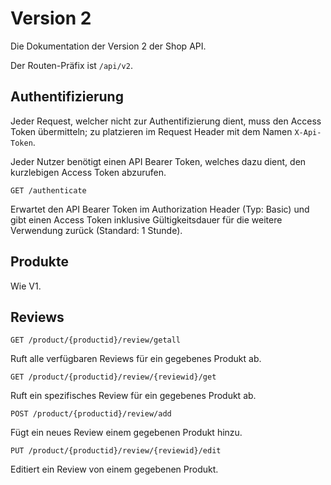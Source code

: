 # Version 2

Die Dokumentation der Version 2 der Shop API.

Der Routen-Präfix ist ``/api/v2``.

## Authentifizierung

Jeder Request, welcher nicht zur Authentifizierung dient, muss den
Access Token übermitteln; zu platzieren im Request Header mit dem Namen
`X-Api-Token`.

Jeder Nutzer benötigt einen API Bearer Token, welches dazu dient, den kurzlebigen Access Token
abzurufen.

`GET /authenticate`

Erwartet den API Bearer Token im Authorization Header (Typ: Basic) und gibt einen Access Token inklusive
Gültigkeitsdauer für die weitere Verwendung zurück (Standard: 1 Stunde).

## Produkte

Wie V1.

## Reviews

`GET /product/{productid}/review/getall`

Ruft alle verfügbaren Reviews für ein gegebenes Produkt ab.

`GET /product/{productid}/review/{reviewid}/get`

Ruft ein spezifisches Review für ein gegebenes Produkt ab.

`POST /product/{productid}/review/add`

Fügt ein neues Review einem gegebenen Produkt hinzu.

`PUT /product/{productid}/review/{reviewid}/edit`

Editiert ein Review von einem gegebenen Produkt.